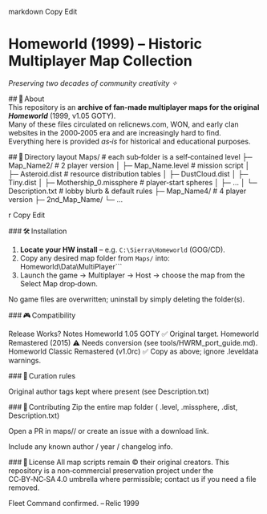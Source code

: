 markdown
Copy
Edit
# Homeworld (1999) – Historic Multiplayer Map Collection  
*Preserving two decades of community creativity ✧*


## 🍁 About  
This repository is an **archive of fan‑made multiplayer maps for the original *Homeworld*** (1999, v1.05 GOTY).  
Many of these files circulated on relicnews.com, WON, and early clan websites in the 2000‑2005 era and are increasingly hard to find.  
Everything here is provided *as‑is* for historical and educational purposes.

## 📂 Directory layout
Maps/ # each sub‑folder is a self‑contained level
 ├─ Map_Name2/ # 2 player version
 │ ├─ Map_Name.level # mission script
 │ ├─ Asteroid.dist # resource distribution tables
 │ ├─ DustCloud.dist
 │ ├─ Tiny.dist
 │ ├─ Mothership_0.missphere # player‑start spheres
 │ ├─ …
 │ └─ Description.txt # lobby blurb & default rules
 ├─ Map_Name4/ # 4 player version
 ├─ 2nd_Map_Name/
 └─ …

r
Copy
Edit

### 🛠 Installation
1. **Locate your HW install** – e.g. `C:\Sierra\Homeworld` (GOG/CD).  
2. Copy any desired map folder from `Maps/` into:
Homeworld\Data\MultiPlayer\```
1. Launch the game → Multiplayer → Host → choose the map from the Select Map drop‑down.

No game files are overwritten; uninstall by simply deleting the folder(s).

### 🎮 Compatibility

Release	Works?	Notes
Homeworld 1.05 GOTY	✅	Original target.
Homeworld Remastered (2015)	⚠️	Needs conversion (see tools/HWRM_port_guide.md).
Homeworld Classic Remastered (v1.0rc)	✅	Copy as above; ignore .leveldata warnings.

### 📜 Curation rules

Original author tags kept where present (see Description.txt)

### 🤝 Contributing
Zip the entire map folder ( .level, .missphere, .dist, Description.txt)

Open a PR in maps/<MapName>/ or create an issue with a download link.

Include any known author / year / changelog info.

### 📄 License
All map scripts remain © their original creators.
This repository is a non‑commercial preservation project under the CC‑BY‑NC‑SA 4.0 umbrella where permissible; contact us if you need a file removed.

Fleet Command confirmed.
– Relic 1999